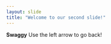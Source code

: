 ```yaml
---
layout: slide
title: "Welcome to our second slide!"
---
```

<b>Swaggy</b>
Use the left arrow to go back!
